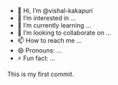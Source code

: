 - 👋 Hi, I’m @vishal-kakapuri
- 👀 I’m interested in ...
- 🌱 I’m currently learning ...
- 💞️ I’m looking to collaborate on ...
- 📫 How to reach me ...
- 😄 Pronouns: ...
- ⚡ Fun fact: ...

<!---
vishal-kakapuri/vishal-kakapuri is a ✨ special ✨ repository because its `README.md` (this file) appears on your GitHub profile.
You can click the Preview link to take a look at your changes.
--->

This is my first commit.
